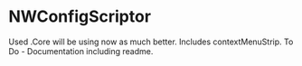 # NWConfigScriptor
Used .Core will be using now as much better. 
Includes contextMenuStrip.
To Do - Documentation including readme.
